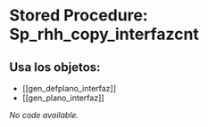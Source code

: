 # Stored Procedure: Sp_rhh_copy_interfazcnt

## Usa los objetos:
- [[gen_defplano_interfaz]]
- [[gen_plano_interfaz]]

*No code available.*
